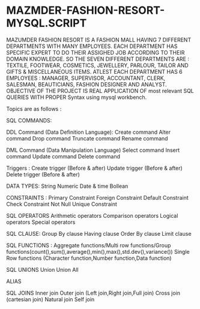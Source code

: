 # MAZMDER-FASHION-RESORT-MYSQL.SCRIPT
MAZUMDER FASHION RESORT IS A FASHION MALL HAVING 7 DIFFERENT DEPARTMENTS WITH MANY EMPLOYEES. 
EACH DEPARTMENT HAS SPECIFIC EXPERT TO DO THEIR ASSIGHED JOB ACCORDING TO THEIR DOMAIN KNOWLEDGE. 
SO THE SEVEN DIFFERENT DEPARTMENTS ARE :
TEXTILE, FOOTWEAR, COSMETICS, JEWELLERY, PARLOUR, TAILOR AND GIFTS & MISCELLANEOUS ITEMS. 
ATLEST EACH DEPARTMENT HAS 6 EMPLOYEES :
MANAGER, SUPERVISOR, ACCOUNTANT, CLERK, SALESMAN, BEAUTICIANS, FASHION DESIGNER AND ANALYST. 
OBJECTIVE OF THE PROJECT IS REAL APPLICATION OF most relevant SQL QUERIES WITH PROPER Syntax using mysql workbench. 

Topics are as follows :

SQL COMMANDS:

DDL Command (Data Definition Language):
Create command 
Alter command 
Drop command 
Truncate command 
Rename command 

DML Command (Data Manipulation Language) 
Select command 
Insert command 
Update command 
Delete command 

Triggers :
Create trigger (Before & after)
Update trigger (Before & after) 
Delete trigger (Before & after)

DATA TYPES:
String 
Numeric
Date & time 
Bollean 

CONSTRAINTS :
Primary Constraint
Foreign Constraint 
Default Constraint 
Check Constraint 
Not Null
Unique Constraint

SQL OPERATORS
Arithmetic operators 
Comparison operators 
Logical operators 
Special operators 

SQL CLAUSE:
Group By clause 
Having clause
Order By clause 
Limit clause

SQL FUNCTIONS :
Aggregate functions/Multi row functions/Group functions(count(),sum(),average(),min(),max(),std.dev(),variance()) 
Single Row functions (Character function,Number function,Data function) 

SQL UNIONS
Union
Union All

ALIAS

SQL JOINS
Inner join
Outer join (Left join,Right join,Full join) 
Cross join (cartesian join) 
Natural join
Self join
